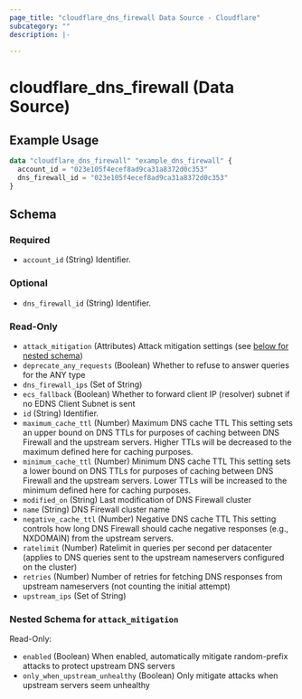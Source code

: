 ```yaml
---
page_title: "cloudflare_dns_firewall Data Source - Cloudflare"
subcategory: ""
description: |-
  
---
```


# cloudflare_dns_firewall (Data Source)



## Example Usage

```terraform
data "cloudflare_dns_firewall" "example_dns_firewall" {
  account_id = "023e105f4ecef8ad9ca31a8372d0c353"
  dns_firewall_id = "023e105f4ecef8ad9ca31a8372d0c353"
}
```

<!-- schema generated by tfplugindocs -->
## Schema

### Required

- `account_id` (String) Identifier.

### Optional

- `dns_firewall_id` (String) Identifier.

### Read-Only

- `attack_mitigation` (Attributes) Attack mitigation settings (see [below for nested schema](#nestedatt--attack_mitigation))
- `deprecate_any_requests` (Boolean) Whether to refuse to answer queries for the ANY type
- `dns_firewall_ips` (Set of String)
- `ecs_fallback` (Boolean) Whether to forward client IP (resolver) subnet if no EDNS Client Subnet is sent
- `id` (String) Identifier.
- `maximum_cache_ttl` (Number) Maximum DNS cache TTL This setting sets an upper bound on DNS TTLs for purposes of caching between DNS Firewall and the upstream servers. Higher TTLs will be decreased to the maximum defined here for caching purposes.
- `minimum_cache_ttl` (Number) Minimum DNS cache TTL This setting sets a lower bound on DNS TTLs for purposes of caching between DNS Firewall and the upstream servers. Lower TTLs will be increased to the minimum defined here for caching purposes.
- `modified_on` (String) Last modification of DNS Firewall cluster
- `name` (String) DNS Firewall cluster name
- `negative_cache_ttl` (Number) Negative DNS cache TTL This setting controls how long DNS Firewall should cache negative responses (e.g., NXDOMAIN) from the upstream servers.
- `ratelimit` (Number) Ratelimit in queries per second per datacenter (applies to DNS queries sent to the upstream nameservers configured on the cluster)
- `retries` (Number) Number of retries for fetching DNS responses from upstream nameservers (not counting the initial attempt)
- `upstream_ips` (Set of String)

<a id="nestedatt--attack_mitigation"></a>
### Nested Schema for `attack_mitigation`

Read-Only:

- `enabled` (Boolean) When enabled, automatically mitigate random-prefix attacks to protect upstream DNS servers
- `only_when_upstream_unhealthy` (Boolean) Only mitigate attacks when upstream servers seem unhealthy


